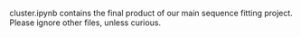 cluster.ipynb contains the final product of our main sequence fitting project. Please ignore other files, unless curious. 


